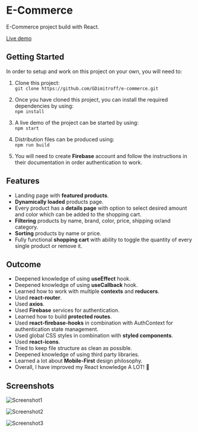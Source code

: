 # E-Commerce

E-Commerce project build with React.

[Live demo](https://e-commerce-gdimitroff.netlify.app/)

## Getting Started

In order to setup and work on this project on your own, you will need to:

1. Clone this project:  
   `git clone https://github.com/GDimitroff/e-commerce.git`

2. Once you have cloned this project, you can install the required dependencies by using:  
   `npm install`

3. A live demo of the project can be started by using:  
   `npm start`

4. Distribution files can be produced using:  
   `npm run build`

5. You will need to create **Firebase** account and follow the instructions in their documentation in order authentication to work.

## Features

- Landing page with **featured products**.
- **Dynamically loaded** products page.
- Every product has a **details page** with option to select desired amount and color which can be added to the shopping cart.
- **Filtering** products by name, brand, color, price, shipping or/and category.
- **Sorting** products by name or price.
- Fully functional **shopping cart** with ability to toggle the quantity of every single product or remove it.

## Outcome

- Deepened knowledge of using **useEffect** hook.
- Deepened knowledge of using **useCallback** hook.
- Learned how to work with multiple **contexts** and **reducers**.
- Used **react-router**.
- Used **axios**.
- Used **Firebase** services for authentication.
- Learned how to build **protected routes**.
- Used **react-firebase-hooks** in combination with AuthContext for authentication state management.
- Used global CSS styles in combination with **styled components**.
- Used **react-icons**.
- Tried to keep file structure as clean as possible.
- Deepened knowledge of using third party libraries.
- Learned a lot about **Mobile-First** design philosophy.
- Overall, I have improved my React knowledge A LOT! 🧠

## Screenshots

![Screenshot1](https://i.imgur.com/M2UY9H5.png)

![Screenshot2](https://i.imgur.com/ZxMP6Um.png)

![Screenshot3](https://i.imgur.com/Ypd1VCG.png)
